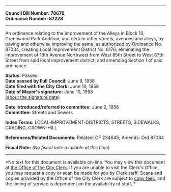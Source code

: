 * * * * *  
  
**Council Bill Number: [](#h0)[](#h2)78679**   
**Ordinance Number: 87228**  
  
* * * * *  
  
An ordinance relating to the improvement of the Alleys in Block 10, Greenwood Park Addition, and certain other streets, avenues and alleys, by paving and otherwise improving the same, as authorized by Ordinance No. 87034, creating Local Improvement District No. 6176; eliminating the improvement of 18th Avenue Northwest from West 85th Street to West 87th Street from said local improvement district; and amending Section 1 of said ordinance.  
  
**Status:** Passed   
**Date passed by Full Council:** June 9, 1958   
**Date filed with the City Clerk:** June 10, 1958   
**Date of Mayor's signature:** June 10, 1958   
[(about the signature date)](/~public/approvaldate.htm)   
  
  
**Date introduced/referred to committee:** June 2, 1958   
**Committee:** Streets and Sewers   
  
**Index Terms:** LOCAL-IMPROVEMENT-DISTRICTS, STREETS, SIDEWALKS, GRADING, CROWN-HILL  
  
**References/Related Documents:** Related: CF 234645; Amends: Ord 87034  
  
**Fiscal Note:** *(No fiscal note available at this time)*  
  
* * * * *  
  
*No text for this document is available on-line. You may view this document at [the Office of the City Clerk](http://www.seattle.gov/leg/clerk/contactUs.htm). If you are unable to visit the Clerk's Office, you may request a copy or scan be made for you by Clerk staff. Scans and copies provided by the Office of the City Clerk are subject to [copy fees](http://clerk.seattle.gov/~public/clerkfees.htm), and the timing of service is dependent on the availability of staff. *  
  
  
